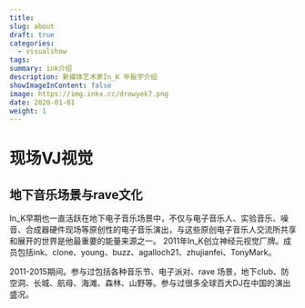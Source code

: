 ```yaml
---
title:
slug: about
draft: true
categories:
  - visualshow
tags:
summary: ink介绍
description: 新媒体艺术家In_K 毕振宇介绍
showImageInContent: false
image: https://img.inkx.cc/drowyek7.png
date: 2020-01-01
weight: 1
---
```


# 现场VJ视觉


## 地下音乐场景与rave文化
In_K早期也一直活跃在地下电子音乐场景中，不仅与电子音乐人、实验音乐、噪音、合成器硬件现场等原创性的电子音乐演出，与这些原创电子音乐人交流所共享和展开的世界是他最重要的能量来源之一。
2011年In_K创立神经元视觉厂牌。成员包括ink、clone、young、buzz、agalloch21、zhujianfei、TonyMark。

2011-2015期间。参与过包括各种音乐节、电子派对、rave 场景，地下club、防空洞、长城、航母、海滩、森林、山野等。参与过很多全球百大DJ在中国的演出盛况。


